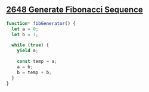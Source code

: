 ## [2648 Generate Fibonacci Sequence](https://leetcode.com/problems/generate-fibonacci-sequence/description/)

<!-- notecardId: 1740217429038 -->

```js
function* fibGenerator() {
  let a = 0;
  let b = 1;

  while (true) {
    yield a;

    const temp = a;
    a = b;
    b = temp + b;
  }
}
```

